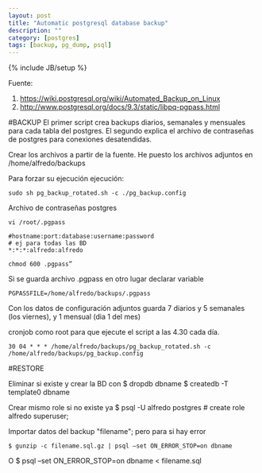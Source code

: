 ```yaml
---
layout: post
title: "Automatic postgresql database backup"
description: ""
category: [postgres]
tags: [backup, pg_dump, psql]
---
```

{% include JB/setup %}

Fuente:

1. <https://wiki.postgresql.org/wiki/Automated_Backup_on_Linux>
2. <http://www.postgresql.org/docs/9.3/static/libpq-pgpass.html>

#BACKUP
El primer script crea backups diarios, semanales y mensuales para cada tabla del postgres.
El segundo explica el archivo de contraseñas de postgres para conexiones desatendidas.

Crear los archivos a partir de la fuente.
He puesto los archivos adjuntos en /home/alfredo/backups

Para forzar su ejecución ejecución:

    sudo sh pg_backup_rotated.sh -c ./pg_backup.config

Archivo de contraseñas postgres

    vi /root/.pgpass

    #hostname:port:database:username:password
    # ej para todas las BD
    *:*:*:alfredo:alfredo

    chmod 600 .pgpass”

Si se guarda archivo .pgpass en otro lugar declarar variable

    PGPASSFILE=/home/alfredo/backups/.pgpass

Con los datos de configuración adjuntos guarda 7 diarios y 5 semanales (los viernes), y 1 mensual (dia 1 del mes)

cronjob como root para que ejecute el script a las 4.30 cada día.

    30 04 * * * /home/alfredo/backups/pg_backup_rotated.sh -c /home/alfredo/backups/pg_backup.config

#RESTORE

Eliminar si existe y crear la BD con
    $ dropdb dbname
    $ createdb -T template0 dbname

Crear mismo role si no existe ya
    $ psql -U alfredo postgres
    # create role alfredo superuser;

Importar datos del backup "filename"; pero para si hay error

    $ gunzip -c filename.sql.gz | psql –set ON_ERROR_STOP=on dbname

O
    $ psql –set ON_ERROR_STOP=on dbname < filename.sql

